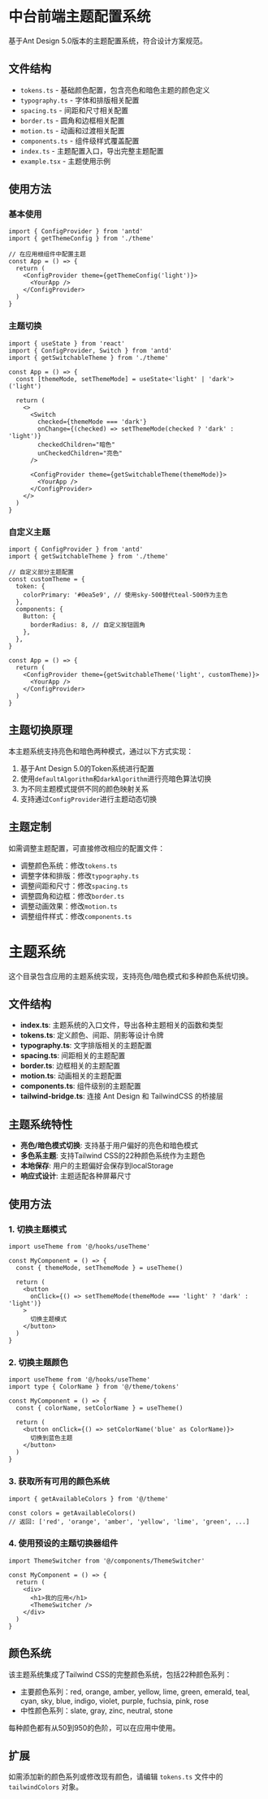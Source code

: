 # 中台前端主题配置系统

基于Ant Design 5.0版本的主题配置系统，符合设计方案规范。

## 文件结构

- `tokens.ts` - 基础颜色配置，包含亮色和暗色主题的颜色定义
- `typography.ts` - 字体和排版相关配置
- `spacing.ts` - 间距和尺寸相关配置
- `border.ts` - 圆角和边框相关配置
- `motion.ts` - 动画和过渡相关配置
- `components.ts` - 组件级样式覆盖配置
- `index.ts` - 主题配置入口，导出完整主题配置
- `example.tsx` - 主题使用示例

## 使用方法

### 基本使用

```tsx
import { ConfigProvider } from 'antd'
import { getThemeConfig } from './theme'

// 在应用根组件中配置主题
const App = () => {
  return (
    <ConfigProvider theme={getThemeConfig('light')}>
      <YourApp />
    </ConfigProvider>
  )
}
```

### 主题切换

```tsx
import { useState } from 'react'
import { ConfigProvider, Switch } from 'antd'
import { getSwitchableTheme } from './theme'

const App = () => {
  const [themeMode, setThemeMode] = useState<'light' | 'dark'>('light')

  return (
    <>
      <Switch
        checked={themeMode === 'dark'}
        onChange={(checked) => setThemeMode(checked ? 'dark' : 'light')}
        checkedChildren="暗色"
        unCheckedChildren="亮色"
      />

      <ConfigProvider theme={getSwitchableTheme(themeMode)}>
        <YourApp />
      </ConfigProvider>
    </>
  )
}
```

### 自定义主题

```tsx
import { ConfigProvider } from 'antd'
import { getSwitchableTheme } from './theme'

// 自定义部分主题配置
const customTheme = {
  token: {
    colorPrimary: '#0ea5e9', // 使用sky-500替代teal-500作为主色
  },
  components: {
    Button: {
      borderRadius: 8, // 自定义按钮圆角
    },
  },
}

const App = () => {
  return (
    <ConfigProvider theme={getSwitchableTheme('light', customTheme)}>
      <YourApp />
    </ConfigProvider>
  )
}
```

## 主题切换原理

本主题系统支持亮色和暗色两种模式，通过以下方式实现：

1. 基于Ant Design 5.0的Token系统进行配置
2. 使用`defaultAlgorithm`和`darkAlgorithm`进行亮暗色算法切换
3. 为不同主题模式提供不同的颜色映射关系
4. 支持通过`ConfigProvider`进行主题动态切换

## 主题定制

如需调整主题配置，可直接修改相应的配置文件：

- 调整颜色系统：修改`tokens.ts`
- 调整字体和排版：修改`typography.ts`
- 调整间距和尺寸：修改`spacing.ts`
- 调整圆角和边框：修改`border.ts`
- 调整动画效果：修改`motion.ts`
- 调整组件样式：修改`components.ts`

# 主题系统

这个目录包含应用的主题系统实现，支持亮色/暗色模式和多种颜色系统切换。

## 文件结构

- **index.ts**: 主题系统的入口文件，导出各种主题相关的函数和类型
- **tokens.ts**: 定义颜色、间距、阴影等设计令牌
- **typography.ts**: 文字排版相关的主题配置
- **spacing.ts**: 间距相关的主题配置
- **border.ts**: 边框相关的主题配置
- **motion.ts**: 动画相关的主题配置
- **components.ts**: 组件级别的主题配置
- **tailwind-bridge.ts**: 连接 Ant Design 和 TailwindCSS 的桥接层

## 主题系统特性

- **亮色/暗色模式切换**: 支持基于用户偏好的亮色和暗色模式
- **多色系主题**: 支持Tailwind CSS的22种颜色系统作为主题色
- **本地保存**: 用户的主题偏好会保存到localStorage
- **响应式设计**: 主题适配各种屏幕尺寸

## 使用方法

### 1. 切换主题模式

```tsx
import useTheme from '@/hooks/useTheme'

const MyComponent = () => {
  const { themeMode, setThemeMode } = useTheme()

  return (
    <button
      onClick={() => setThemeMode(themeMode === 'light' ? 'dark' : 'light')}
    >
      切换主题模式
    </button>
  )
}
```

### 2. 切换主题颜色

```tsx
import useTheme from '@/hooks/useTheme'
import type { ColorName } from '@/theme/tokens'

const MyComponent = () => {
  const { colorName, setColorName } = useTheme()

  return (
    <button onClick={() => setColorName('blue' as ColorName)}>
      切换到蓝色主题
    </button>
  )
}
```

### 3. 获取所有可用的颜色系统

```tsx
import { getAvailableColors } from '@/theme'

const colors = getAvailableColors()
// 返回: ['red', 'orange', 'amber', 'yellow', 'lime', 'green', ...]
```

### 4. 使用预设的主题切换器组件

```tsx
import ThemeSwitcher from '@/components/ThemeSwitcher'

const MyComponent = () => {
  return (
    <div>
      <h1>我的应用</h1>
      <ThemeSwitcher />
    </div>
  )
}
```

## 颜色系统

该主题系统集成了Tailwind CSS的完整颜色系统，包括22种颜色系列：

- 主要颜色系列：red, orange, amber, yellow, lime, green, emerald, teal, cyan, sky, blue, indigo, violet, purple, fuchsia, pink, rose
- 中性颜色系列：slate, gray, zinc, neutral, stone

每种颜色都有从50到950的色阶，可以在应用中使用。

## 扩展

如需添加新的颜色系列或修改现有颜色，请编辑 `tokens.ts` 文件中的 `tailwindColors` 对象。
